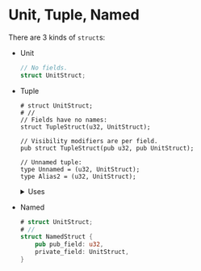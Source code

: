 # Unit, Tuple, Named

There are 3 kinds of `struct`s:

* Unit

    ```rust
    // No fields.
    struct UnitStruct;
    ```

* Tuple

    ```rust,ignore
    # struct UnitStruct;
    # //
    // Fields have no names:
    struct TupleStruct(u32, UnitStruct);

    // Visibility modifiers are per field.
    pub struct TupleStruct(pub u32, pub UnitStruct);

    // Unnamed tuple:
    type Unnamed = (u32, UnitStruct);
    type Alias2 = (u32, UnitStruct);
    ```

    <details>
    <summary>Uses</summary>

    - Returning multiple values

        ```rust
        fn dimensions() -> (u32, u32) {
            (800, 600)
        }

        let (w, h) = dimensions();
        ```

    - Iterator closure arguments

        ```rust
        let numbers = vec![10, 23, 34];
        numbers
            .iter()
            .for_each(|number| println!("{}", number));

        println!();

        numbers
            .iter()
            .enumerate()
            .for_each(|(index, number)| {
                println!("{}: {}", index, number);
            })
        ```

    </details>

* Named

    ```rust
    # struct UnitStruct;
    # //
    struct NamedStruct {
        pub pub_field: u32,
        private_field: UnitStruct,
    }
    ```
